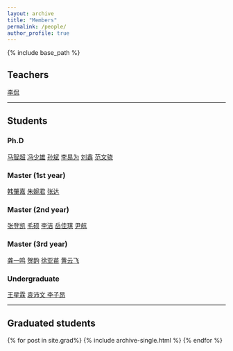 ```yaml
---
layout: archive
title: "Members"
permalink: /people/
author_profile: true
---
```

{% include base_path %}

## Teachers

[李侃](https://bit1040nlpgroup.github.io/people/lk)

---

## Students

### Ph.D

[马智超](https://bit1040nlpgroup.github.io/people/mzc)  [冯少雄](https://bit1040nlpgroup.github.io/people/fsx)  [孙斌](https://bit1040nlpgroup.github.io/people/sunbin)  [李易为](https://bit1040nlpgroup.github.io/people/lyw)  [刘鑫](https://bit1040nlpgroup.github.io/people/lx)  [范文骁](https://bit1040nlpgroup.github.io/people/fwx)

### Master (1st year)

[韩肇嘉](https://bit1040nlpgroup.github.io/people/hzj)  [朱婉君](https://bit1040nlpgroup.github.io/people/zwj)  [张达](https://bit1040nlpgroup.github.io/people/zd)

### Master (2nd year)

[张登凯](https://bit1040nlpgroup.github.io/people/zdk)  [毛硕](https://bit1040nlpgroup.github.io/people/ms)  [李洁](https://bit1040nlpgroup.github.io/people/lj)  [岳佳琪](https://bit1040nlpgroup.github.io/people/yjq)  [尹航](https://bit1040nlpgroup.github.io/people/yh)

### Master (3rd year)

[龚一鸣](https://bit1040nlpgroup.github.io/people/gym)  [贺韵](https://bit1040nlpgroup.github.io/people/hy)  [徐亚苗](https://bit1040nlpgroup.github.io/people/xym) [黄云飞](https://bit1040nlpgroup.github.io/people/hyf)

### Undergraduate

[王星霖](https://bit1040nlpgroup.github.io/people/wxl)  [袁沛文 ](https://bit1040nlpgroup.github.io/people/ypw) [李子昂](https://bit1040nlpgroup.github.io/people/lza)

---

## Graduated students

{% for post in site.grad%}
{% include archive-single.html %}
{% endfor %}
